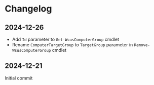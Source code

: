 # Changelog

## 2024-12-26

- Add `Id` parameter to `Get-WsusComputerGroup` cmdlet
- Rename `ComputerTargetGroup` to `TargetGroup` parameter in `Remove-WsusComputerGroup` cmdlet

## 2024-12-21

Initial commit
